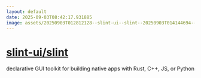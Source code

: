 ```yaml
---
layout: default
date: 2025-09-03T08:42:17.931885
image: assets/20250903T012812128--slint-ui--slint--20250903T014144694--cropped.png
---
```


# [slint-ui/slint](https://github.com/slint-ui/slint)

declarative GUI toolkit for building native apps with Rust, C++, JS, or Python
